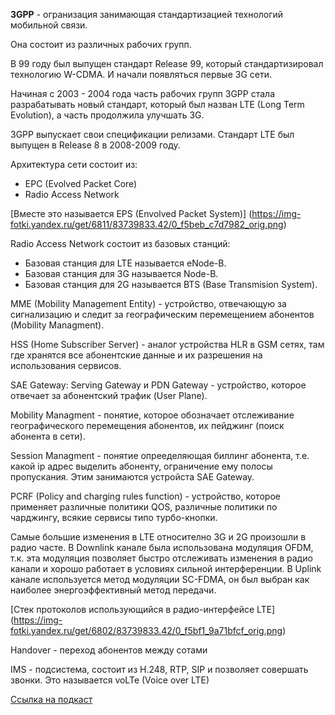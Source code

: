 **3GPP** - огранизация занимающая стандартизацией технологий мобильной связи.

Она состоит из различных рабочих групп.

В 99 году был выпущен стандарт Release 99, который стандартизировал технологию W-CDMA. И начали появляться первые 3G сети. 

Начиная с 2003 - 2004 года часть рабочих групп 3GPP стала разрабатывать новый стандарт, который был назван LTE (Long Term Evolution), а часть продолжила улучшать 3G.

3GPP выпускает свои спецификации релизами. Стандарт LTE был выпущен в Release 8 в 2008-2009 году. 

Архитектура сети состоит из:
- EPC (Evolved Packet Core)
- Radio Access Network

[Вместе это называется EPS (Envolved Packet System)]
(https://img-fotki.yandex.ru/get/6811/83739833.42/0_f5beb_c7d7982_orig.png)

Radio Access Network состоит из базовых станций:
- Базовая станция для LTE называется eNode-B.
- Базовая станция для 3G называется Node-B.
- Базовая станция для 2G называется BTS (Base Transmision System).

MME (Mobility Management Entity) - устройство, отвечающую за сигнализацию и следит за географическим перемещением абонентов (Mobility Managment).

HSS (Home Subscriber Server) - аналог устройства HLR в GSM сетях, там где хранятся все абонентские данные и их разрешения на использования сервисов.

SAE Gateway: Serving Gateway и PDN Gateway - устройство, которое отвечает за абонентский трафик (User Plane). 



Mobility Managment - понятие, которое обозначает отслеживание географического перемещения абонентов, их пейджинг (поиск абонента в сети).

Session Managment - понятие опрееделяющая биллинг абонента, т.е. какой ip адрес выделить абоненту, ограничение ему полосы пропускания. Этим занимаются устройста SAE Gateway.

PCRF (Policy and charging rules function) - устройство, которое применяет различные политики QOS, различные политики по чарджингу, всякие сервисы типо турбо-кнопки.



Самые большие изменения в LTE относително 3G и 2G произошли в радио часте. 
В Downlink канале была использована модуляция OFDM, т.к. эта модуляция позволяет быстро отслеживать изменения в радио канали и хорошо работает в условиях сильной интерференции.
В Uplink канале используется метод модуляции SC-FDMA, он был выбран как наиболее энергоэффективный метод передачи.



[Стек протоколов использующийся в радио-интерфейсе LTE]
(https://img-fotki.yandex.ru/get/6802/83739833.42/0_f5bf1_9a71bfcf_orig.png)

Handover - переход абонентов между сотами

IMS - подсистема, состоит из H.248, RTP, SIP и позволяет совершать звонки. Это называется voLTe (Voice over LTE)

[Ссылка на подкаст](https://linkmeup.ru/blog/142.html)